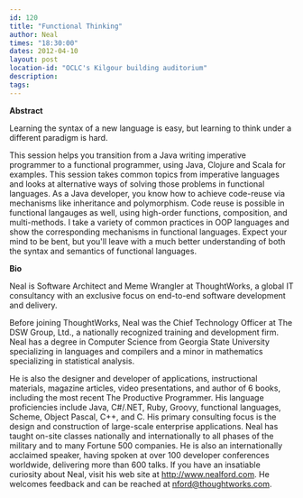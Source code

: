 ```yaml
---
id: 120
title: "Functional Thinking"
author: Neal
times: "18:30:00"
dates: 2012-04-10
layout: post
location-id: "OCLC's Kilgour building auditorium"  
description: 
tags: 
---
```

 **Abstract**

Learning the syntax of a new language is easy, but learning to think under a different paradigm is hard.  
  
This session helps you transition from a Java writing imperative programmer to a functional programmer, using Java, Clojure and Scala for examples. This session takes common topics from imperative languages and looks at alternative ways of solving those problems in functional languages. As a Java developer, you know how to achieve code-reuse via mechanisms like inheritance and polymorphism. Code reuse is possible in functional langauges as well, using high-order functions, composition, and multi-methods. I take a variety of common practices in OOP languages and show the corresponding mechanisms in functional languages. Expect your mind to be bent, but you'll leave with a much better understanding of both the syntax and semantics of functional languages.  

**Bio**

Neal is Software Architect and Meme Wrangler at ThoughtWorks, a global IT consultancy with an exclusive focus on end-to-end software development and delivery.  
  
Before joining ThoughtWorks, Neal was the Chief Technology Officer at The DSW Group, Ltd., a nationally recognized training and development firm. Neal has a degree in Computer Science from Georgia State University specializing in languages and compilers and a minor in mathematics specializing in statistical analysis.  
  
He is also the designer and developer of applications, instructional materials, magazine articles, video presentations, and author of 6 books, including the most recent The Productive Programmer. His language proficiencies include Java, C#/.NET, Ruby, Groovy, functional languages, Scheme, Object Pascal, C++, and C. His primary consulting focus is the design and construction of large-scale enterprise applications. Neal has taught on-site classes nationally and internationally to all phases of the military and to many Fortune 500 companies. He is also an internationally acclaimed speaker, having spoken at over 100 developer conferences worldwide, delivering more than 600 talks. If you have an insatiable curiosity about Neal, visit his web site at http://www.nealford.com. He welcomes feedback and can be reached at nford@thoughtworks.com.

